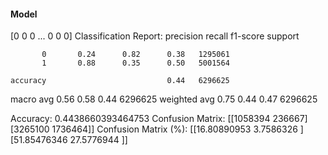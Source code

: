 #### Model
[0 0 0 ... 0 0 0]
Classification Report:
              precision    recall  f1-score   support

           0       0.24      0.82      0.38   1295061
           1       0.88      0.35      0.50   5001564

    accuracy                           0.44   6296625
   macro avg       0.56      0.58      0.44   6296625
weighted avg       0.75      0.44      0.47   6296625

Accuracy: 0.4438660393464753
Confusion Matrix:
[[1058394  236667]
 [3265100 1736464]]
Confusion Matrix (%):
[[16.80890953  3.7586326 ]
 [51.85476346 27.5776944 ]]
